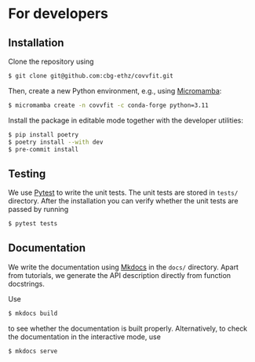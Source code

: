 # For developers

## Installation

Clone the repository using

```bash
$ git clone git@github.com:cbg-ethz/covvfit.git
```

Then, create a new Python environment, e.g., using [Micromamba](https://mamba.readthedocs.io/en/latest/user_guide/micromamba.html):
```bash
$ micromamba create -n covvfit -c conda-forge python=3.11
```

Install the package in editable mode together with the developer utilities:

```bash
$ pip install poetry
$ poetry install --with dev
$ pre-commit install
```

## Testing

We use [Pytest](https://docs.pytest.org/) to write the unit tests. The unit tests are stored in `tests/` directory.
After the installation you can verify whether the unit tests are passed by running

```bash
$ pytest tests
```


## Documentation

We write the documentation using [Mkdocs](https://www.mkdocs.org/) in the `docs/` directory.
Apart from tutorials, we generate the API description directly from function docstrings.

Use

```bash
$ mkdocs build
```

to see whether the documentation is built properly.
Alternatively, to check the documentation in the interactive mode, use

```bash
$ mkdocs serve
```